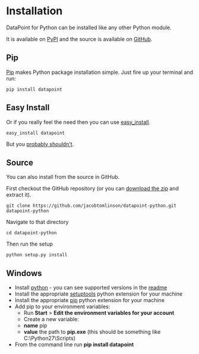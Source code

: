 # Installation

DataPoint for Python can be installed like any other Python module.

It is available on [PyPI][1] and the source is available on [GitHub][2].

## Pip

[Pip][3] makes Python package installation simple. Just fire up your terminal and run:

```
pip install datapoint
```

## Easy Install

Or if you really feel the need then you can use [easy_install][4].

```
easy_install datapoint
```

But you [probably shouldn't][5].

## Source

You can also install from the source in GitHub.

First checkout the GitHub repository (or you can [download the zip][6] and extract it).

```
git clone https://github.com/jacobtomlinson/datapoint-python.git datapoint-python
```

Navigate to that directory

```
cd datapoint-python
```

Then run the setup

```
python setup.py install
```

## Windows

* Install [python](https://www.python.org/downloads/) - you can see supported versions in the [readme](https://github.com/jacobtomlinson/datapoint-python/blob/master/README.md)
* Install the appropriate [setuptools](http://www.lfd.uci.edu/~gohlke/pythonlibs/#setuptools) python extension for your machine
* Install the appropriate [pip](http://www.lfd.uci.edu/~gohlke/pythonlibs/#pip) python extension for your machine
* Add pip to your environment variables:
  *  Run **Start** > **Edit the environment variables for your account**
  *  Create a new variable:
    *    **name** pip
    *    **value** the path to **pip.exe** (this should be something like C:\Python27\Scripts)
* From the command line run **pip install datapoint**

[1]: https://pypi.python.org/pypi/datapoint/
[2]: https://github.com/jacobtomlinson/datapoint-python
[3]: https://pip.pypa.io/
[4]: http://pypi.python.org/pypi/setuptools
[5]: https://stackoverflow.com/questions/3220404/why-use-pip-over-easy-install
[6]: https://github.com/jacobtomlinson/datapoint-python/archive/master.zip

